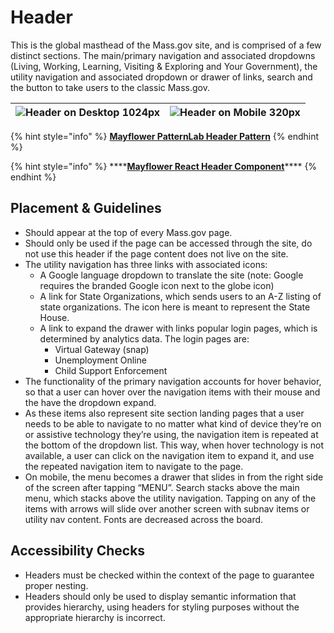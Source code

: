 # Header

This is the global masthead of the Mass.gov site, and is comprised of a few distinct sections. The main/primary navigation and associated dropdowns \(Living, Working, Learning, Visiting & Exploring and Your Government\), the utility navigation and associated dropdown or drawer of links, search and the button to take users to the classic Mass.gov.

| ![Header on Desktop 1024px](https://mayflower.digital.mass.gov/capture/capture_03-organisms-by-template-header_0_document_1_tablet.png) | ![Header on Mobile 320px](https://mayflower.digital.mass.gov/capture/capture_03-organisms-by-template-header_0_document_0_phone.png) |
| :--- | :--- |


{% hint style="info" %}
[**Mayflower PatternLab Header Pattern**](https://mayflower.digital.mass.gov/?p=organisms-header&view=c)
{% endhint %}

{% hint style="info" %}
\*\*\*\*[**Mayflower React Header Component**](https://mayflower.digital.mass.gov/react/?selectedKind=organisms&selectedStory=Header&full=0&addons=1&stories=1&panelRight=0&addonPanel=storybook%2Factions%2Factions-panel)\*\*\*\*
{% endhint %}

## Placement & Guidelines

* Should appear at the top of every Mass.gov page.
* Should only be used if the page can be accessed through the site, do not use this header if the page content does not live on the site.   
* The utility navigation has three links with associated icons:
  * A Google language dropdown to translate the site \(note: Google requires the branded Google icon next to the globe icon\)
  * A link for State Organizations, which sends users to an A-Z listing of state organizations. The icon here is meant to represent the State House.
  * A link to expand the drawer with links popular login pages, which is determined by analytics data. The login pages are:
    * Virtual Gateway \(snap\)
    * Unemployment Online
    * Child Support Enforcement    
* The functionality of the primary navigation accounts for hover behavior, so that a user can hover over the navigation items with their mouse and the have the dropdown expand.
* As these items also represent site section landing pages that a user needs to be able to navigate to no matter what kind of device they’re on or assistive technology they’re using, the navigation item is repeated at the bottom of the dropdown list. This way, when hover technology is not available, a user can click on the navigation item to expand it, and use the repeated navigation item to navigate to the page.
* On mobile, the menu becomes a drawer that slides in from the right side of the screen after tapping “MENU”. Search stacks above the main menu, which stacks above the utility navigation. Tapping on any of the items with arrows will slide over another screen with subnav items or utility nav content. Fonts are decreased across the board.

## Accessibility Checks

* Headers must be checked within the context of the page to guarantee proper nesting.
* Headers should only be used to display semantic information that provides hierarchy, using headers for styling purposes without the appropriate hierarchy is incorrect.

